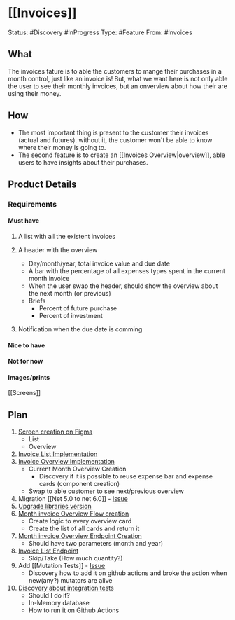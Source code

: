 # [[Invoices]]

Status: #Discovery #InProgress
Type: #Feature
From: #Invoices 

## What
The invoices fature is to able the customers to mange their purchases in a month control, just like an invoice is!
But, what we want here is not only able the user to see their monthly invoices, but an onverview about how their are using their money.

## How
- The most important thing is present to the customer their invoices (actual and futures). without it, the customer won't be able to know where their money is going to.
- The second feature is to create an [[Invoices Overview|overview]], able users to have insights about their purchases.

## Product Details
###  Requirements
#### Must have
1. A list with all the existent invoices
1. A header with the overview 
	- Day/month/year, total invoice value and due date
	- A bar with the percentage of all expenses types spent in the current month invoice
	-  When the user swap the header, should show the overview about the next month (or previous)
	- Briefs 
		- Percent of future purchase  
		- Percent of investment 

1. Notification when the due date is comming
#### Nice to have
#### Not for now
#### Images/prints
[[Screens]]

## Plan
1. [Screen creation on Figma](https://github.com/gumberss/FinanceControlinatorDocs/issues/1)
	- List
	- Overview
1. [Invoice List Implementation](https://github.com/gumberss/FinanceControlinatorMobile/issues/21)
1. [Invoice Overview Implementation](https://github.com/gumberss/FinanceControlinatorMobile/issues/22) 
	- Current Month Overview Creation 
		- Discovery if it is possible to reuse expense bar and expense cards (component creation)
	- Swap to able customer to see next/previous overview
1. Migration [[Net 5.0 to net 6.0]] - [Issue](https://github.com/gumberss/FinanceControlinator/issues/82)
1. [Upgrade libraries version](https://github.com/gumberss/FinanceControlinator/issues/83)
1. [Month invoice Overview Flow creation](https://github.com/gumberss/FinanceControlinator/issues/84)
	- Create logic to every overview card 
	- Create the list of all cards and return it
1. [Month invoice Overview Endpoint Creation](https://github.com/gumberss/FinanceControlinator/issues/85)
	- Should have two parameters (month and year)
1. [Invoice List Endpoint](https://github.com/gumberss/FinanceControlinator/issues/86)
	- Skip/Take (How much quantity?)
1. Add [[Mutation Tests]] - [Issue](https://github.com/gumberss/FinanceControlinator/issues/87)
	- Discovery how to add it on github actions and broke the action when new(any?) mutators are alive
1. [Discovery about integration tests](https://github.com/gumberss/FinanceControlinatorDocs/issues/2)
	- Should I do it?
	- In-Memory database 
	- How to run it on Github Actions

